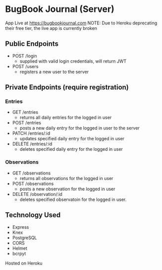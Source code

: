# BugBook Journal (Server)

App Live at https://bugbookjournal.com  NOTE: Due to Heroku deprecating their free tier, the live app is currently broken

## Public Endpoints 
- POST /login
    - supplied with valid login credentials, will return JWT 
- POST /users
    - registers a new user to the server 


## Private Endpoints (require registration)

### Entries
- GET /entries
   - returns all daily entries for the logged in user
- POST /entries
    - posts a new daily entry for the logged in user to the server
- PATCH /entries/:id
    - updates specified daily entry for the logged in user
- DELETE /entries/:id
    - deletes specified daily entry for the logged in user


### Observations 
- GET /observations
    - returns all observations for the logged in user
- POST /observations
    - posts a new observation for the logged in user
- DELETE /observation/:id
    - deletes specified observatoin for the logged in user. 


## Technology Used 
- Express
- Knex
- PostgreSQL
- CORS 
- Helmet
- bcrpyt 


Hosted on Heroku

